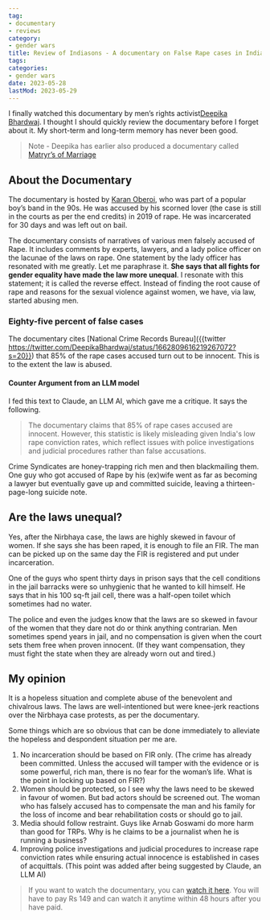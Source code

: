```yaml
---
tag:
- documentary
- reviews
category:
- gender wars
title: Review of Indiasons - A documentary on False Rape cases in India
tags:
categories:
- gender wars
date: 2023-05-28
lastMod: 2023-05-29
---
```

I finally watched this documentary by men’s rights activist[Deepika Bhardwaj](https://twitter.com/DeepikaBhardwaj). I thought I should quickly review the documentary before I forget about it. My short-term and long-term memory has never been good.
> Note -  Deepika has earlier also produced a documentary called [Matryr’s of Marriage](https://youtu.be/vKRAkw5RUdw)

## About the Documentary

The documentary is hosted by [Karan Oberoi](https://en.wikipedia.org/wiki/Karan_Oberoi), who was part of a popular boy’s band in the 90s. He was accused by his scorned lover (the case is still in the courts as per the end credits) in 2019 of rape. He was incarcerated for 30 days and was left out on bail.

The documentary consists of narratives of various men falsely accused of Rape. It includes comments by experts, lawyers, and a lady police officer on the lacunae of the laws on rape. One statement by the lady officer has resonated with me greatly. Let me paraphrase it. **She says that all fights for gender equality have made the law more unequal**. I resonate with this statement; it is called the reverse effect. Instead of finding the root cause of rape and reasons for the sexual violence against women, we have, via law, started abusing men.

### Eighty-five percent of false cases

The documentary cites [National Crime Records Bureau]({{twitter https://twitter.com/DeepikaBhardwaj/status/1662809616219267072?s=20}}) that 85% of the rape cases accused turn out to be innocent. This is to the extent the law is abused.

#### Counter Argument from an LLM model 

I fed this text to Claude, an LLM AI, which gave me a critique. It says the following. 

> The documentary claims that 85% of rape cases accused are innocent. However, this statistic is likely misleading given India's low rape conviction rates, which reflect issues with police investigations and judicial procedures rather than false accusations.

Crime Syndicates are honey-trapping rich men and then blackmailing them. One guy who got accused of Rape by his (ex)wife went as far as becoming a lawyer but eventually gave up and committed suicide, leaving a thirteen-page-long suicide note.

## Are the laws unequal?

Yes, after the Nirbhaya case, the laws are highly skewed in favour of women. If she says she has been raped, it is enough to file an FIR. The man can be picked up on the same day the FIR is registered and put under incarceration. 

One of the guys who spent thirty days in prison says that the cell conditions in the jail barracks were so unhygienic that he wanted to kill himself. He says that in his 100 sq-ft jail cell, there was a half-open toilet which sometimes had no water.

The police and even the judges know that the laws are so skewed in favour of the women that they dare not do or think anything contrarian. Men sometimes spend years in jail, and no compensation is given when the court sets them free when proven innocent. (If they want compensation, they must fight the state when they are already worn out and tired.)

## My opinion

It is a hopeless situation and complete abuse of the benevolent and chivalrous laws. The laws are well-intentioned but were knee-jerk reactions over the Nirbhaya case protests, as per the documentary.

Some things which are so obvious that can be done immediately to alleviate the hopeless and despondent situation per me are.

1.  No incarceration should be based on FIR only. (The crime has already been committed. Unless the accused will tamper with the evidence or is some powerful, rich man, there is no fear for the woman’s life. What is the point in locking up based on FIR?)
2.  Women should be protected, so I see why the laws need to be skewed in favour of women. But bad actors should be screened out. The woman who has falsely accused has to compensate the man and his family for the loss of income and bear rehabilitation costs or should go to jail.
3.  Media should follow restraint. Guys like Arnab Goswami do more harm than good for TRPs. Why is he claims to be a journalist when he is running a business?
4.  Improving police investigations and judicial procedures to increase rape conviction rates while ensuring actual innocence is established in cases of acquittals. (This point was added after being suggested by Claude, an LLM AI)


> If you want to watch the documentary, you can [watch it here](https://www.indiassons.com/). You will have to pay Rs 149 and can watch it anytime within 48 hours after you have paid.

